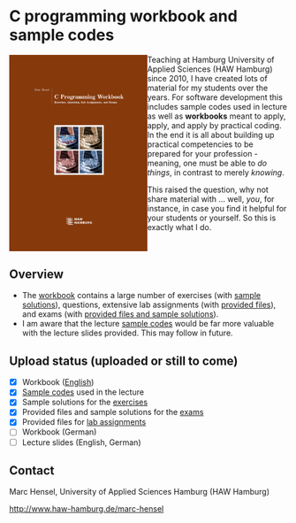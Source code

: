# C programming workbook and sample codes
<img src="./assets/images/Cover.png" width="250" align=left>

Teaching at Hamburg University of Applied Sciences (HAW Hamburg) since 2010, I have created lots of material for my students over the years. For software development this includes sample codes used in lecture as well as __workbooks__ meant to apply, apply, and apply by practical coding. In the end it is all about building up practical competencies to be prepared for your profession - meaning, one must be able to _do things_, in contrast to merely _knowing_.<p>

This raised the question, why not share material with ... well, _you_, for instance, in case you find it helpful for your students or yourself. So this is exactly what I do.
<br clear=all>

## Overview
- The [workbook](docs/) contains a large number of exercises (with [sample solutions](src/workbook/exercises)), questions, extensive lab assignments (with [provided files](src/workbook/labs)), and exams (with [provided files and sample solutions](src/workbook/exams)).
- I am aware that the lecture [sample codes](src/lecture) would be far more valuable with the lecture slides provided. This may follow in future.

## Upload status (uploaded or still to come)
- [X] Workbook ([English](docs/))
- [X] [Sample codes](src/lecture) used in the lecture
- [X] Sample solutions for the [exercises](src/workbook/exercises)
- [X] Provided files and sample solutions for the [exams](src/workbook/exams)
- [X] Provided files for [lab assignments](src/workbook/labs)
- [ ] Workbook (German)
- [ ] Lecture slides (English, German)

## Contact
Marc Hensel, University of Applied Sciences Hamburg (HAW Hamburg)

http://www.haw-hamburg.de/marc-hensel
